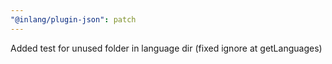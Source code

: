 ```yaml
---
"@inlang/plugin-json": patch
---
```


Added test for unused folder in language dir (fixed ignore at getLanguages)

